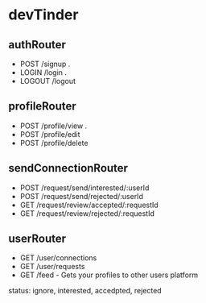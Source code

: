 # devTinder

## authRouter
- POST /signup .
- LOGIN /login .
- LOGOUT /logout

## profileRouter
- POST /profile/view .
- POST /profile/edit
- POST /profile/delete

## sendConnectionRouter
- POST /request/send/interested/:userId
- POST /request/send/rejected/:userId
- GET /request/review/accepted/:requestId
- GET /request/review/rejected/:requestId

## userRouter
- GET /user/connections
- GET /user/requests
- GET /feed - Gets your profiles to other users platform

status: ignore, interested, accedpted, rejected
